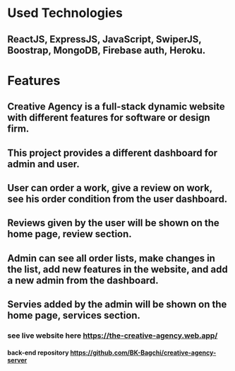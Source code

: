 # Used Technologies
## ReactJS, ExpressJS, JavaScript, SwiperJS, Boostrap, MongoDB, Firebase auth, Heroku.

# Features
## Creative Agency is a full-stack dynamic website with different features for software or design firm.
## This project provides a different dashboard for admin and user.
## User can order a work, give a review on work, see his order condition from the user dashboard.
## Reviews given by the user will be shown on the home page, review section.
## Admin can see all order lists, make changes in the list, add new features in the website, and add a new admin from the dashboard.
## Servies added by the admin will be shown on the home page, services section.

### see live website here https://the-creative-agency.web.app/
#### back-end repository https://github.com/BK-Bagchi/creative-agency-server
